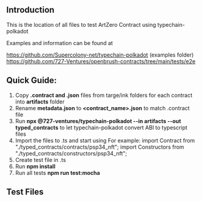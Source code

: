 
## Introduction

This is the location of all files to test ArtZero Contract using typechain-polkadot

Examples and information can be found at

https://github.com/Supercolony-net/typechain-polkadot (examples folder)
https://github.com/727-Ventures/openbrush-contracts/tree/main/tests/e2e


## Quick Guide:

1. Copy **.contract and .json** files from targe/ink folders for each contract into **artifacts** folder
2. Rename **metadata.json** to **<contract_name>.json** to match .contract file
3. Run **npx @727-ventures/typechain-polkadot --in artifacts --out typed_contracts** to let typechain-polkadot convert ABI to typescript files
4. Import the files to .ts and start using
For example:
import Contract from "./typed_contracts/contracts/psp34_nft";
import Constructors from "./typed_contracts/constructors/psp34_nft";
5. Create test file in .ts
6. Run **npm install**
7. Run all tests **npm run test:mocha**

## Test Files


